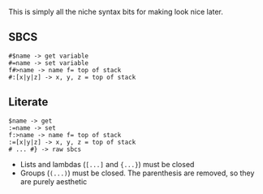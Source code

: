 This is simply all the niche syntax bits for making look nice later.

## SBCS
```
#$name -> get variable
#=name -> set variable
f#>name -> name f= top of stack
#:[x|y|z] -> x, y, z = top of stack
```

## Literate

```
$name -> get
:=name -> set
f:>name -> name f= top of stack
:=[x|y|z] -> x, y, z = top of stack
# ... #} -> raw sbcs
```

- Lists and lambdas (`[...]` and `{...}`) must be closed
- Groups (`(...)`) must be closed. The parenthesis are removed, so they are purely aesthetic